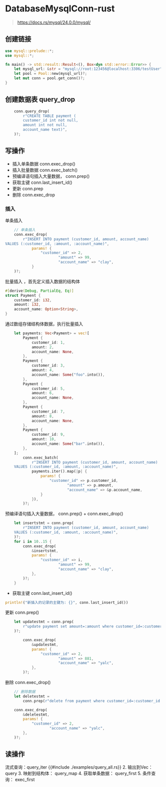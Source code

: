 # DatabaseMysqlConn-rust
> https://docs.rs/mysql/24.0.0/mysql/

## 创建链接
```rust
use mysql::prelude::*;
use mysql::*;

fn main() -> std::result::Result<(), Box<dyn std::error::Error>> {
    let mysql_url: &str = "mysql://root:123456@localhost:3306/testUser";
    let pool = Pool::new(mysql_url)?;
    let mut conn = pool.get_conn()?;
}
```

## 创建数据表 query_drop
```rust
    conn.query_drop(
        r"CREATE TABLE payment (
        customer_id int not null,
        amount int not null,
        account_name text)",
    )?;
```

## 写操作
- 插入单条数据 conn.exec_drop()
- 插入批量数据 conn.exec_batch()
- 预编译语句插入大量数据， conn.prep()
- 获取主键 conn.last_insert_id()
- 更新 conn.prep
- 删除 conn.exec_drop

### 插入
单条插入
```rust
    // 单条插入
    conn.exec_drop(
        r"INSERT INTO payment (customer_id, amount, account_name)
VALUES (:customer_id, :amount, :account_name)",
            params! {
                "customer_id" => 2,
                        "amount" => 99,
                        "account_name" => "clay",
            }
    )?;
```
批量插入
，首先定义插入数据的结构体
```rust
#[derive(Debug, PartialEq, Eq)]
struct Payment {
    customer_id: i32,
    amount: i32,
    account_name: Option<String>,
}
```
通过数组存储结构体数据，执行批量插入
```rust
    let payments: Vec<Payment> = vec![
        Payment {
            customer_id: 1,
            amount: 2,
            account_name: None,
        },
        Payment {
            customer_id: 3,
            amount: 4,
            account_name: Some("foo".into()),
        },
        Payment {
            customer_id: 5,
            amount: 6,
            account_name: None,
        },
        Payment {
            customer_id: 7,
            amount: 8,
            account_name: None,
        },
        Payment {
            customer_id: 9,
            amount: 10,
            account_name: Some("bar".into()),
        },
    ];
        conn.exec_batch(
            r"INSERT INTO payment (customer_id, amount, account_name)
    VALUES (:customer_id, :amount, :account_name)",
            payments.iter().map(|p| {
                params! {
                    "customer_id" => p.customer_id,
                            "amount" => p.amount,
                            "account_name" => &p.account_name,
                }
            }),
        )?;
```
预编译语句插入大量数据， conn.prep() + conn.exec_drop()
```rust
    let insertstmt = conn.prep(
        r"INSERT INTO payment (customer_id, amount, account_name)
    VALUES (:customer_id, :amount, :account_name)",
    )?;
    for i in 10..15 {
        conn.exec_drop(
            &insertstmt,
            params! {
                "customer_id" => i,
                        "amount" => 99,
                        "account_name" => "clay",
            },
        )?;
    }
```
- 获取主键 conn.last_insert_id()
```rust
println!("新插入的记录的主键为: {}", conn.last_insert_id())
```
更新 conn.prep()
```rust
    let updatestmt = conn.prep(
        r"update payment set amount=:amount where customer_id=:customer_id and account_name=:account_name",
    )?;

        conn.exec_drop(
            &updatestmt,
            params! {
                "customer_id" => 2,
                        "amount" => 881,
                        "account_name" => "yalc",
            },
        )?;
```
删除 conn.exec_drop()
```rust
    // 删除数据
    let deletestmt =
        conn.prep(r"delete from payment where customer_id=:customer_id and account_name=:account_name")?;

    conn.exec_drop(
        &deletestmt,
        params! {
            "customer_id" => 2,
                    "account_name" => "yalc",
        },
    )?;
```
## 读操作
流式查询：query_iter
{{#include ./examples/query_all.rs}}
2. 输出到Vec：query
3. 映射到结构体： query_map
4. 获取单条数据： query_first
5. 条件查询： exec_first